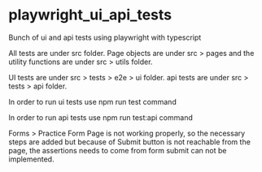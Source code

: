 # playwright_ui_api_tests
Bunch of ui and api tests using playwright with typescript

All tests are under src folder. Page objects are under src > pages and the utility functions are under src > utils folder.

UI tests are under src > tests > e2e > ui folder.
api tests are under src > tests > api folder.

In order to run ui tests use npm run test command

In order to run api tests use npm run test:api command

Forms > Practice Form Page is not working properly, so the necessary steps are added but because of Submit button is not reachable from the page, 
the assertions needs to come from form submit can not be implemented.


